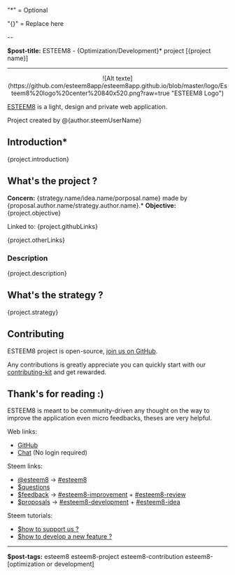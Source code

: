 "*" = Optional

"{}" = Replace here

--

**$post-title:** ESTEEM8 - {Optimization/Development}* project [{project name}]

---

<center>
![Alt texte](https://github.com/esteem8app/esteem8app.github.io/blob/master/logo/Esteem8%20logo%20center%20840x520.png?raw=true "ESTEEM8 Logo")
</center>

[ESTEEM8](https://esteem8.com) is a light, design and private web application.

Project created by @{author.steemUserName}

## Introduction*

{project.introduction}

## What's the project ?

**Concern:** {strategy.name/idea.name/porposal.name} made by {proposal.author.name/strategy.author.name}.*
**Objective:** {project.objective}

Linked to:
{project.githubLinks}

{project.otherLinks}

### Description

{project.description}

## What's the strategy ?

{project.strategy}

## Contributing

ESTEEM8 project is open-source, [join us on GitHub](https://github.com/esteem8app/esteem8app.github.io).

Any contributions is greatly appreciate you can quickly start with our [contributing-kit](https://github.com/esteem8app/esteem8app.github.io/tree/master/docs/contributing-kit) and get rewarded.

## Thank's for reading :)

ESTEEM8 is meant to be community-driven any thought on the way to improve the application even micro feedbacks, theses are very helpful.

Web links:
* [GitHub](https://github.com/esteem8app)
* [Chat](https://discord.gg/5nqRwbf) (No login required)

Steem links:
* [@esteem8](/@esteem8) -> [#esteem8](/created/esteem8)
* [$questions](steem/@esteem8/esteem8-community-questions) 
* [$feedback](esteem8/@esteem8/esteem8-community-feedback) -> [#esteem8-improvement](/created/esteem8-improvement) + [#esteem8-review](/created/esteem8-review)
* [$proposals](steem/@esteem8/esteem8-community-proposals) -> [#esteem8-development](/created/esteem8-development) + [#esteem8-idea](/created/esteem8-idea)

Steem tutorials:
* [$how to support us ?](https://steemit.com/esteem8/@esteem8/how-to-support-esteem8)
* [$how to develop a new feature ?](https://steemit.com/esteem8/@esteem8/how-to-develop-a-new-feature)

---

**$post-tags:** esteem8 esteem8-project esteem8-contribution esteem8-[optimization or development]
